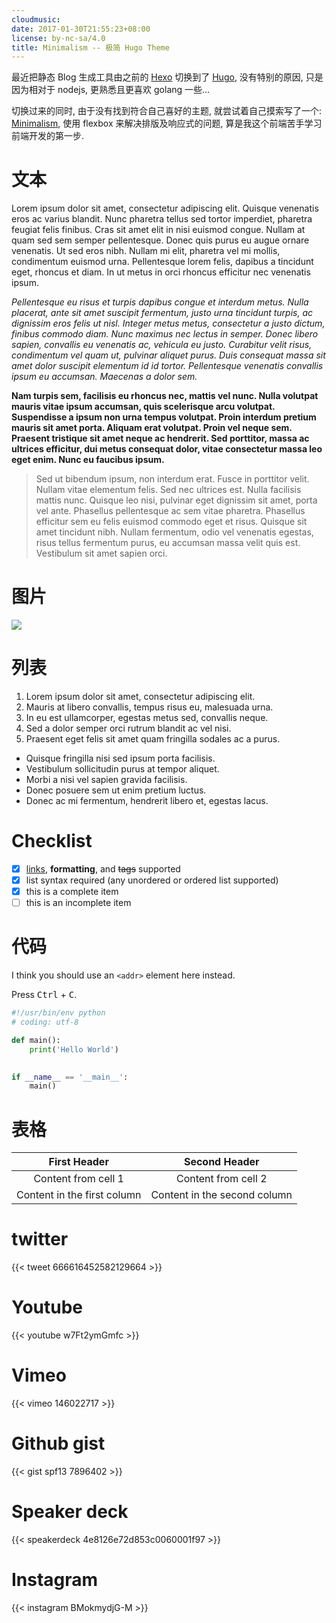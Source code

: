```yaml
---
cloudmusic:
date: 2017-01-30T21:55:23+08:00
license: by-nc-sa/4.0
title: Minimalism -- 极简 Hugo Theme
---
```


最近把静态 Blog 生成工具由之前的 [Hexo](https://hexo.io) 切换到了 [Hugo](https://gohugo.io),
没有特别的原因, 只是因为相对于 nodejs, 更熟悉且更喜欢 golang 一些...
<!--more-->

切换过来的同时, 由于没有找到符合自己喜好的主题, 就尝试着自己摸索写了一个:
[Minimalism](https://github.com/cissoid/hugo-theme-minimalism), 使用 flexbox
来解决排版及响应式的问题, 算是我这个前端苦手学习前端开发的第一步.

# 文本
Lorem ipsum dolor sit amet, consectetur adipiscing elit. Quisque venenatis eros ac varius blandit. Nunc pharetra tellus sed tortor imperdiet, pharetra feugiat felis finibus. Cras sit amet elit in nisi euismod congue. Nullam at quam sed sem semper pellentesque. Donec quis purus eu augue ornare venenatis. Ut sed eros nibh. Nullam mi elit, pharetra vel mi mollis, condimentum euismod urna. Pellentesque lorem felis, dapibus a tincidunt eget, rhoncus et diam. In ut metus in orci rhoncus efficitur nec venenatis ipsum.

*Pellentesque eu risus et turpis dapibus congue et interdum metus. Nulla placerat, ante sit amet suscipit fermentum, justo urna tincidunt turpis, ac dignissim eros felis ut nisl. Integer metus metus, consectetur a justo dictum, finibus commodo diam. Nunc maximus nec lectus in semper. Donec libero sapien, convallis eu venenatis ac, vehicula eu justo. Curabitur velit risus, condimentum vel quam ut, pulvinar aliquet purus. Duis consequat massa sit amet dolor suscipit elementum id id tortor. Pellentesque venenatis convallis ipsum eu accumsan. Maecenas a dolor sem.*

**Nam turpis sem, facilisis eu rhoncus nec, mattis vel nunc. Nulla volutpat mauris vitae ipsum accumsan, quis scelerisque arcu volutpat. Suspendisse a ipsum non urna tempus volutpat. Proin interdum pretium mauris sit amet porta. Aliquam erat volutpat. Proin vel neque sem. Praesent tristique sit amet neque ac hendrerit. Sed porttitor, massa ac ultrices efficitur, dui metus consequat dolor, vitae consectetur massa leo eget enim. Nunc eu faucibus ipsum.**

> Sed ut bibendum ipsum, non interdum erat. Fusce in porttitor velit. Nullam vitae elementum felis. Sed nec ultrices est. Nulla facilisis mattis nunc. Quisque leo nisi, pulvinar eget dignissim sit amet, porta vel ante. Phasellus pellentesque ac sem vitae pharetra. Phasellus efficitur sem eu felis euismod commodo eget et risus. Quisque sit amet tincidunt nibh. Nullam fermentum, odio vel venenatis egestas, risus tellus fermentum purus, eu accumsan massa velit quis est. Vestibulum sit amet sapien orci.

# 图片
![](https://unsplash.it/g/768/432?random)

# 列表
1. Lorem ipsum dolor sit amet, consectetur adipiscing elit.
2. Mauris at libero convallis, tempus risus eu, malesuada urna.
3. In eu est ullamcorper, egestas metus sed, convallis neque.
4. Sed a dolor semper orci rutrum blandit ac vel nisi.
5. Praesent eget felis sit amet quam fringilla sodales ac a purus.

- Quisque fringilla nisi sed ipsum porta facilisis.
- Vestibulum sollicitudin purus at tempor aliquet.
- Morbi a nisi vel sapien gravida facilisis.
- Donec posuere sem ut enim pretium luctus.
- Donec ac mi fermentum, hendrerit libero et, egestas lacus.

# Checklist
- [x] [links](http://www.baidu.com), **formatting**, and <del>tags</del> supported
- [x] list syntax required (any unordered or ordered list supported)
- [x] this is a complete item
- [ ] this is an incomplete item

# 代码
I think you should use an `<addr>` element here instead.

Press <kbd>Ctrl</kbd> + <kbd>C</kbd>.

``` python
#!/usr/bin/env python
# coding: utf-8

def main():
    print('Hello World')
     

if __name__ == '__main__':
    main()
```

# 表格
| First Header                | Second Header                |
|:---------------------------:|:----------------------------:|
| Content from cell 1         | Content from cell 2          |
| Content in the first column | Content in the second column |

# twitter
{{< tweet 666616452582129664 >}}

# Youtube
{{< youtube w7Ft2ymGmfc >}}

# Vimeo
{{< vimeo 146022717 >}}

# Github gist
{{< gist spf13 7896402 >}}

# Speaker deck
{{< speakerdeck 4e8126e72d853c0060001f97 >}}

# Instagram
{{< instagram BMokmydjG-M >}}
